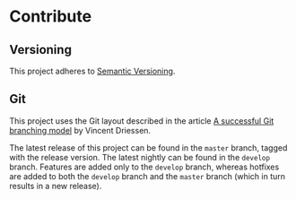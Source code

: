 # Contribute

## Versioning

This project adheres to [Semantic Versioning](http://semver.org/).


## Git

This project uses the Git layout described in the article [A successful Git branching model](http://nvie.com/posts/a-successful-git-branching-model/) by Vincent Driessen.

The latest release of this project can be found in the `master` branch, tagged with the release version. The latest nightly can be found in the `develop` branch. Features are added only to the `develop` branch, whereas hotfixes are added to both the `develop` branch and the `master` branch (which in turn results in a new release).



